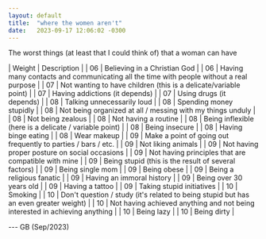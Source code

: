 ```yaml
---
layout: default
title:  "where the women aren't"
date:   2023-09-17 12:06:02 -0300
---
```


The worst things (at least that I could think of) that a woman can have

| Weight | Description |
| 06 | Believing in a Christian God |
| 06 | Having many contacts and communicating all the time with people without a real purpose |
| 07 | Not wanting to have children (this is a delicate/variable point) |
| 07 | Having addictions (it depends) |
| 07 | Using drugs (it depends) |
| 08 | Talking unnecessarily loud |
| 08 | Spending money stupidly |
| 08 | Not being organized at all / messing with my things unduly |
| 08 | Not being zealous |
| 08 | Not having a routine |
| 08 | Being inflexible (here is a delicate / variable point) |
| 08 | Being insecure |
| 08 | Having binge eating |
| 08 | Wear makeup |
| 09 | Make a point of going out frequently to parties / bars / etc. |
| 09 | Not liking animals |
| 09 | Not having proper posture on social occasions |
| 09 | Not having principles that are compatible with mine |
| 09 | Being stupid (this is the result of several factors) |
| 09 | Being single mom |
| 09 | Being obese |
| 09 | Being a religious fanatic |
| 09 | Having an immoral history |
| 09 | Being over 30 years old |
| 09 | Having a tattoo |
| 09 | Taking stupid initiatives |
| 10 | Smoking |
| 10 | Don't question / study (it's related to being stupid but has an even greater weight) |
| 10 | Not having achieved anything and not being interested in achieving anything |
| 10 | Being lazy |
| 10 | Being dirty |

--- GB (Sep/2023)
